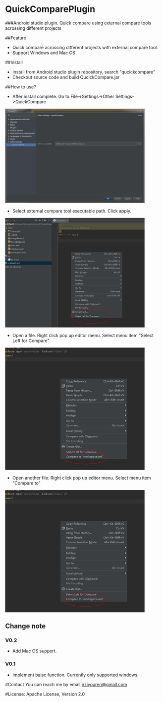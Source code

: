 # QuickComparePlugin
###Android studio plugin. Quick compare using external compare tools acrossing different projects

##Feature
* Quick compare acrossing different projects with external compare tool.
* Support Windows and Mac OS

##Install 

* Install from Android studio plugin repository, search "qucickcompare"
* Checkout source code and build QucickCompare.jar

##How to use?

* After install complete. Go to File->Settings->Other Settings->QuickCompare
    
<img src="https://github.com/nziyouren/QuickComparePlugin/blob/master/screenshots/windows/screenshot1.jpg" alt="Drawing" width="450px" />

* Select external compare tool executable path. Click apply.
    
<img src="https://github.com/nziyouren/QuickComparePlugin/blob/master/screenshots/windows/screenshot2.jpg" alt="Drawing" width="450px" />

* Open a file. Right click pop up editor menu. Select menu item "Select Left for Compare"
    
<img src="https://github.com/nziyouren/QuickComparePlugin/blob/master/screenshots/windows/screenshot3.jpg" alt="Drawing" width="450px" />

* Open another file. Right click pop up editor menu. Select menu item "Compare to"

<img src="https://github.com/nziyouren/QuickComparePlugin/blob/master/screenshots/windows/screenshot4.jpg" alt="Drawing" width="450px" />

## Change note

### V0.2
* Add Mac OS support.

### V0.1 
* Implement baisc function. Currently only supported windows.
    

#Contact
You can reach me by email nziyouren@gmail.com

#License:
Apache License, Version 2.0

